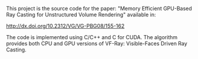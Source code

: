 This project is the source code for the paper: "Memory Efficient GPU-Based Ray Casting for Unstructured Volume Rendering" available in:

http://dx.doi.org/10.2312/VG/VG-PBG08/155-162

The code is implemented using C/C++ and C for CUDA.  The algorithm provides both CPU and GPU versions of VF-Ray: Visible-Faces Driven Ray Casting.
